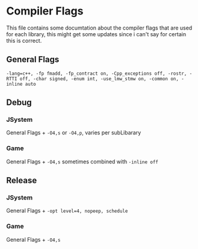 # Compiler Flags
This file contains some documtation about the compiler flags that are used for each library, this might get some updates since i can't say for certain this is correct.
## General Flags
`-lang=c++, -fp fmadd, -fp_contract on, -Cpp_exceptions off, -rostr, -RTTI off, -char signed, -enum int, -use_lmw_stmw on, -common on, -inline auto`

## Debug
### JSystem
General Flags + `-O4,s` or `-O4,p`, varies per subLibarary
### Game
General Flags + `-O4,s` sometimes combined with `-inline off`

## Release
### JSystem
General Flags + `-opt level=4, nopeep, schedule`
### Game
General Flags + `-O4,s`